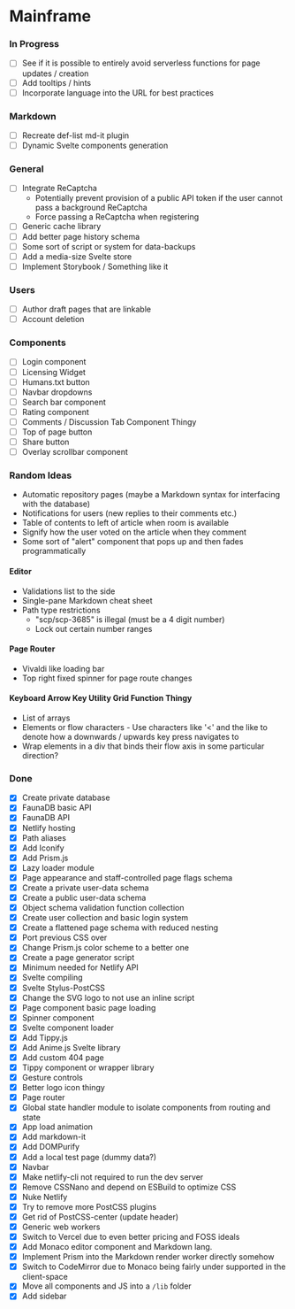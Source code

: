 # Mainframe

### In Progress
- [ ] See if it is possible to entirely avoid serverless functions for page updates / creation
- [ ] Add tooltips / hints
- [ ] Incorporate language into the URL for best practices

### Markdown
- [ ] Recreate def-list md-it plugin
- [ ] Dynamic Svelte components generation
  
### General
- [ ] Integrate ReCaptcha
  - Potentially prevent provision of a public API token if the user cannot pass a background ReCaptcha
  - Force passing a ReCaptcha when registering
- [ ] Generic cache library
- [ ] Add better page history schema
- [ ] Some sort of script or system for data-backups
- [ ] Add a media-size Svelte store
- [ ] Implement Storybook / Something like it

### Users
- [ ] Author draft pages that are linkable
- [ ] Account deletion

### Components
- [ ] Login component
- [ ] Licensing Widget
- [ ] Humans.txt button
- [ ] Navbar dropdowns
- [ ] Search bar component
- [ ] Rating component
- [ ] Comments / Discussion Tab Component Thingy
- [ ] Top of page button
- [ ] Share button
- [ ] Overlay scrollbar component

### Random Ideas
- Automatic repository pages (maybe a Markdown syntax for interfacing with the database)
- Notifications for users (new replies to their comments etc.)
- Table of contents to left of article when room is available
- Signify how the user voted on the article when they comment
- Some sort of "alert" component that pops up and then fades programmatically

#### Editor
- Validations list to the side
- Single-pane Markdown cheat sheet
- Path type restrictions
	- "scp/scp-3685" is illegal (must be a 4 digit number)
	- Lock out certain number ranges

#### Page Router
- Vivaldi like loading bar
- Top right fixed spinner for page route changes
	
#### Keyboard Arrow Key Utility Grid Function Thingy
- List of arrays
- Elements or flow characters
		- Use characters like '<' and the like to denote how a downwards / upwards key press navigates to
- Wrap elements in a div that binds their flow axis in some particular direction?

### Done
- [x] Create private database
- [x] FaunaDB basic API
- [x] FaunaDB API
- [x] Netlify hosting
- [x] Path aliases
- [x] Add Iconify
- [x] Add Prism.js
- [x] Lazy loader module
- [x] Page appearance and staff-controlled page flags schema
- [x] Create a private user-data schema
- [x] Create a public user-data schema
- [x] Object schema validation function collection
- [x] Create user collection and basic login system
- [x] Create a flattened page schema with reduced nesting
- [x] Port previous CSS over
- [x] Change Prism.js color scheme to a better one
- [x] Create a page generator script
- [x] Minimum needed for Netlify API
- [x] Svelte compiling
- [x] Svelte Stylus-PostCSS
- [x] Change the SVG logo to not use an inline script
- [X] Page component basic page loading
- [x] Spinner component
- [x] Svelte component loader
- [x] Add Tippy.js
- [x] Add Anime.js Svelte library
- [x] Add custom 404 page
- [x] Tippy component or wrapper library
- [x] Gesture controls
- [x] Better logo icon thingy
- [x] Page router
- [x] Global state handler module to isolate components from routing and state
- [x] App load animation
- [x] Add markdown-it
- [x] Add DOMPurify
- [x] Add a local test page (dummy data?)
- [x] Navbar
- [x] Make netlify-cli not required to run the dev server
- [x] Remove CSSNano and depend on ESBuild to optimize CSS
- [x] Nuke Netlify
- [x] Try to remove more PostCSS plugins
- [x] Get rid of PostCSS-center (update header)
- [x] Generic web workers
- [x] Switch to Vercel due to even better pricing and FOSS ideals
- [x] Add Monaco editor component and Markdown lang.
- [x] Implement Prism into the Markdown render worker directly somehow
- [x] Switch to CodeMirror due to Monaco being fairly under supported in the client-space
- [x] Move all components and JS into a `/lib` folder
- [x] Add sidebar